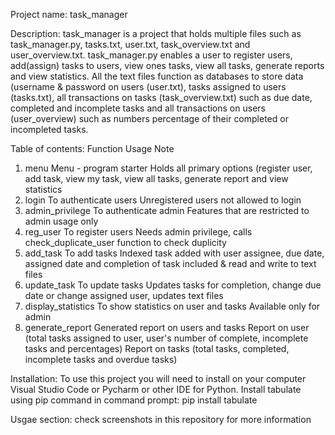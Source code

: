 Project name: task_manager

Description: task_manager is a project that holds multiple files such as task_manager.py, tasks.txt, user.txt, task_overview.txt and user_overview.txt.
             task_manager.py enables a user to register users, add(assign) tasks to users, view ones tasks, view all tasks, generate reports and view statistics.
             All the text files function as databases to store data (username & password on users (user.txt), tasks assigned to users (tasks.txt), all transactions
             on tasks (task_overview.txt) such as due date, completed and incomplete tasks and all transactions on users (user_overview) such as numbers percentage of 
             their completed or incompleted tasks.

Table of contents:
   Function             Usage                                   Note
1. menu                 Menu - program starter                  Holds all primary options (register user, add task, view my task, view all tasks, generate report and view statistics
2. login                To authenticate users                   Unregistered users not allowed to login
3. admin_privilege      To authenticate admin                   Features that are restricted to admin usage only
4. reg_user             To register users                       Needs admin privilege, calls check_duplicate_user function to check duplicity
5. add_task             To add tasks                            Indexed task added with user assignee, due date, assigned date and completion of task included & read and write to text files 
6. update_task          To update tasks                         Updates tasks for completion, change due date or change assigned user, updates text files
7. display_statistics   To show statistics on user and tasks    Available only for admin
8. generate_report      Generated report on users and tasks     Report on user (total tasks assigned to user, user's number of complete, incomplete tasks and percentages)
                                                                Report on tasks (total tasks, completed, incomplete tasks and overdue tasks)


Installation: To use this project you will need to install on your computer Visual Studio Code or Pycharm or other IDE for Python.
              Install tabulate using pip command in command prompt:  pip install tabulate

Usgae section: check screenshots in this repository for more information
           
